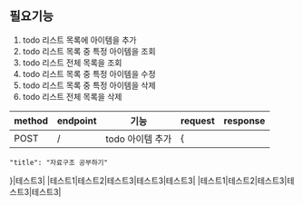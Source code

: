 ## 필요기능

1. todo 리스트 목록에 아이템을 추가
2. todo 리스트 목록 중 특정 아이템을 조회
3. todo 리스트 전체 목록을 조회
4. todo 리스트 목록 중 특정 아이템을 수정
5. todo 리스트 목록 중 특정 아이템을 삭제
6. todo 리스트 전체 목록을 삭제


|method|endpoint|기능|request|response|
|------|---|---|---|---|
|POST|/|todo 아이템 추가|{
    "title": "자료구조 공부하기"
}|테스트3|
|테스트1|테스트2|테스트3|테스트3|테스트3|
|테스트1|테스트2|테스트3|테스트3|테스트3|
